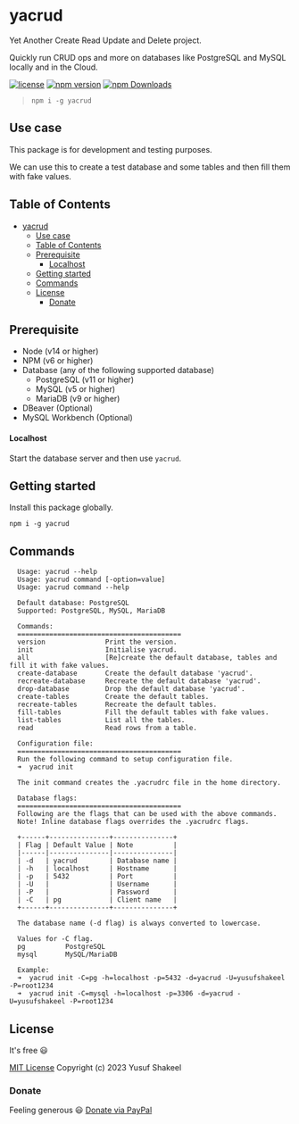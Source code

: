 # yacrud
Yet Another Create Read Update and Delete project.

Quickly run CRUD ops and more on databases like PostgreSQL and MySQL locally and in the Cloud.

[![license](https://img.shields.io/badge/license-MIT-blue.svg)](https://github.com/yusufshakeel/yacrud)
[![npm version](https://img.shields.io/badge/npm-0.14.4-blue.svg)](https://www.npmjs.com/package/yacrud)
[![npm Downloads](https://img.shields.io/npm/dm/yacrud.svg)](https://www.npmjs.com/package/yacrud)

> ```shell
> npm i -g yacrud
> ```

## Use case

This package is for development and testing purposes.

We can use this to create a test database and some tables and then fill them with fake values.

## Table of Contents

- [yacrud](#yacrud)
  - [Use case](#use-case)
  - [Table of Contents](#table-of-contents)
  - [Prerequisite](#prerequisite)
      - [Localhost](#localhost)
  - [Getting started](#getting-started)
  - [Commands](#commands)
  - [License](#license)
    - [Donate](#donate)

## Prerequisite

* Node (v14 or higher)
* NPM (v6 or higher)
* Database (any of the following supported database)
  * PostgreSQL (v11 or higher)
  * MySQL (v5 or higher)
  * MariaDB (v9 or higher)
* DBeaver (Optional)
* MySQL Workbench (Optional)

#### Localhost

Start the database server and then use `yacrud`.

## Getting started

Install this package globally.

```shell
npm i -g yacrud
```

## Commands

```
  Usage: yacrud --help
  Usage: yacrud command [-option=value]
  Usage: yacrud command --help
  
  Default database: PostgreSQL
  Supported: PostgreSQL, MySQL, MariaDB
  
  Commands:
  =========================================
  version               Print the version.
  init                  Initialise yacrud.
  all                   [Re]create the default database, tables and fill it with fake values.
  create-database       Create the default database 'yacrud'.
  recreate-database     Recreate the default database 'yacrud'.
  drop-database         Drop the default database 'yacrud'.
  create-tables         Create the default tables.
  recreate-tables       Recreate the default tables.
  fill-tables           Fill the default tables with fake values.
  list-tables           List all the tables.
  read                  Read rows from a table.
  
  Configuration file:
  =========================================
  Run the following command to setup configuration file.
  ➜  yacrud init
  
  The init command creates the .yacrudrc file in the home directory.
  
  Database flags:
  =========================================
  Following are the flags that can be used with the above commands.
  Note! Inline database flags overrides the .yacrudrc flags.
  
  +------+---------------+---------------+
  | Flag | Default Value | Note          |
  |------|---------------|---------------|
  | -d   | yacrud        | Database name |
  | -h   | localhost     | Hostname      |
  | -p   | 5432          | Port          |
  | -U   |               | Username      |
  | -P   |               | Password      |
  | -C   | pg            | Client name   |
  +------+---------------+---------------+
  
  The database name (-d flag) is always converted to lowercase.
  
  Values for -C flag.
  pg          PostgreSQL
  mysql       MySQL/MariaDB
  
  Example:
  ➜  yacrud init -C=pg -h=localhost -p=5432 -d=yacrud -U=yusufshakeel -P=root1234
  ➜  yacrud init -C=mysql -h=localhost -p=3306 -d=yacrud -U=yusufshakeel -P=root1234
```

## License

It's free :smiley:

[MIT License](https://github.com/yusufshakeel/yacrud/blob/main/LICENSE) Copyright (c) 2023 Yusuf Shakeel

### Donate

Feeling generous :smiley: [Donate via PayPal](https://www.paypal.me/yusufshakeel)